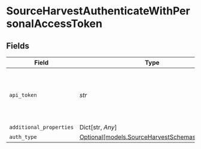 # SourceHarvestAuthenticateWithPersonalAccessToken


## Fields

| Field                                                                                                           | Type                                                                                                            | Required                                                                                                        | Description                                                                                                     |
| --------------------------------------------------------------------------------------------------------------- | --------------------------------------------------------------------------------------------------------------- | --------------------------------------------------------------------------------------------------------------- | --------------------------------------------------------------------------------------------------------------- |
| `api_token`                                                                                                     | *str*                                                                                                           | :heavy_check_mark:                                                                                              | Log into Harvest and then create new <a href="https://id.getharvest.com/developers"> personal access token</a>. |
| `additional_properties`                                                                                         | Dict[str, *Any*]                                                                                                | :heavy_minus_sign:                                                                                              | N/A                                                                                                             |
| `auth_type`                                                                                                     | [Optional[models.SourceHarvestSchemasAuthType]](../models/sourceharvestschemasauthtype.md)                      | :heavy_minus_sign:                                                                                              | N/A                                                                                                             |